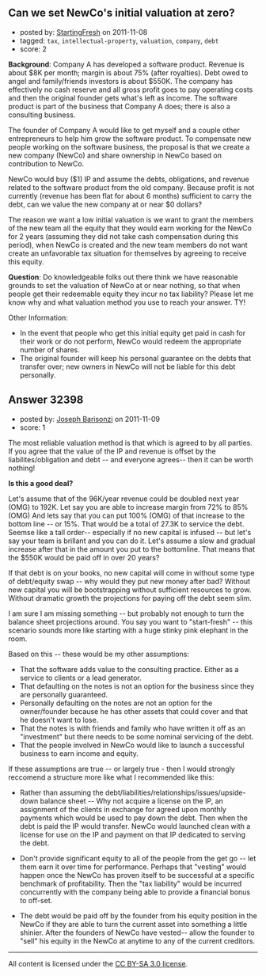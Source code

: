 ## Can we set NewCo's initial valuation at zero?

- posted by: [StartingFresh](https://stackexchange.com/users/-1/14314-startingfresh) on 2011-11-08
- tagged: `tax`, `intellectual-property`, `valuation`, `company`, `debt`
- score: 2

**Background**: Company A has developed a software product.  Revenue is about $8K per month; margin is about 75% (after royalties).  Debt owed to angel and family/friends investors is about $550K.  The company has effectively no cash reserve and all gross profit goes to pay operating costs and then the original founder gets what's left as income.  The software product is part of the business that Company A does; there is also a consulting business.

The founder of Company A would like to get myself and a couple other entrepreneurs to help him grow the software product.  To compensate new people working on the software business, the proposal is that we create a new company (NewCo) and share ownership in NewCo based on contribution to NewCo.  

NewCo would buy ($1) IP and assume the debts, obligations, and revenue related to the software product from the old company.  Because profit is not currently (revenue has been flat for about 6 months) sufficient to carry the debt, can we value the new company at or near $0 dollars?  

The reason we want a low initial valuation is we want to grant the members of the new team all the equity that they would earn working for the NewCo for 2 years (assuming they did not take cash compensation during this period), when NewCo is created and the new team members do not want create an unfavorable tax situation for themselves by agreeing to receive this equity.  

**Question**: Do knowledgeable folks out there think we have reasonable grounds to set the valuation of NewCo at or near nothing, so that when people get their redeemable equity they incur no tax liability?  Please let me know why and what valuation method you use to reach your answer.  TY!


Other Information:

-  In the event that people who get this initial equity get paid in cash for their work or do not perform, NewCo would redeem the appropriate number of shares.
- The original founder will keep his personal guarantee on the debts that transfer over; new owners in NewCo will not be liable for this debt personally.




## Answer 32398

- posted by: [Joseph Barisonzi](https://stackexchange.com/users/-1/8791-joseph-barisonzi) on 2011-11-09
- score: 1

The most reliable valuation method is that which is agreed to by all parties. If you agree that the value of the IP and revenue is offset by the liabilites/obligation and debt -- and everyone agrees-- then it can be worth nothing! 
 
**Is this a good deal?** 

Let's assume that of the 96K/year revenue could be doubled next year (OMG) to 192K. Let say you are able to increase margin from 72% to 85% (OMG) And lets say that you can put 100% (OMG) of that increase to the bottom line -- or 15%. That would be a total of 27.3K to service the debt. Seemse like a tall order-- especially if no new capital is infused -- but let's say your team is brillant and you can do it. Let's assume a slow and gradual increase after that in the amount you put to the bottomline. That means that the $550K would be paid off in over 20 years? 

If that debt is on your books, no new capital will come in without some type of debt/equity swap -- why would they put new money after bad? Without new capital you will be bootstrapping without sufficient resources to grow. Without dramatic growth the projections for paying off the debt seem slim. 

I am sure I am missing something -- but probably not enough to turn the balance sheet projections around. You say you want to "start-fresh" -- this scenario sounds more like starting with a huge stinky pink elephant in the room. 

Based on this -- these would be my other assumptions:

 - That the software adds value to the consulting practice. Either as a service to clients or a lead generator.
 - That defaulting on the notes is not an option for the business since they are personally guaranteed.
 - Personally defaulting on the notes are not an option for the owner/founder because he has other assets that could cover and that he doesn't want to lose.
 - That the notes is with friends and family who have written it off as an "investment" but there needs to be some nominal servicing of the debt. 
 - That the people involved in NewCo would like to launch a successful business to earn income and equity.

If these assumptions are true -- or largely true - then I would strongly reccomend a structure more like what I recommended like this:

 - Rather than assuming the debt/liabilities/relationships/issues/upside-down balance sheet -- Why not acquire a license on the IP, an assignment of the clients in exchange for agreed upon monthly payments which would be used to pay down the debt. Then when the debt is paid the IP would transfer. NewCo would launched clean with a license for use on the IP and payment on that IP dedicated to serving the debt.  

 - Don't provide significant equity to all of the people from the get go -- let them earn it over time for performance. Perhaps that "vesting" would happen once the NewCo has proven itself to be successful at a specific benchmark of profitability. Then the "tax liability" would be incurred concurrently with the company being able to provide a financial bonus to off-set.

 - The debt would be paid off by the founder from his equity position in the NewCo if they are able to turn the current asset into something a little shinier. After the founders of NewCo have vested-- allow the founder to "sell" his equity in the NewCo at anytime to any of the current creditors. 



---

All content is licensed under the [CC BY-SA 3.0 license](https://creativecommons.org/licenses/by-sa/3.0/).

